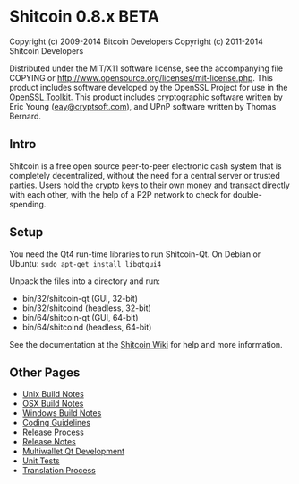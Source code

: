 Shitcoin 0.8.x BETA
====================

Copyright (c) 2009-2014 Bitcoin Developers
Copyright (c) 2011-2014 Shitcoin Developers

Distributed under the MIT/X11 software license, see the accompanying
file COPYING or http://www.opensource.org/licenses/mit-license.php.
This product includes software developed by the OpenSSL Project for use in the [OpenSSL Toolkit](http://www.openssl.org/). This product includes
cryptographic software written by Eric Young ([eay@cryptsoft.com](mailto:eay@cryptsoft.com)), and UPnP software written by Thomas Bernard.


Intro
---------------------
Shitcoin is a free open source peer-to-peer electronic cash system that is
completely decentralized, without the need for a central server or trusted
parties.  Users hold the crypto keys to their own money and transact directly
with each other, with the help of a P2P network to check for double-spending.


Setup
---------------------
You need the Qt4 run-time libraries to run Shitcoin-Qt. On Debian or Ubuntu:
	`sudo apt-get install libqtgui4`

Unpack the files into a directory and run:

- bin/32/shitcoin-qt (GUI, 32-bit)
- bin/32/shitcoind (headless, 32-bit)
- bin/64/shitcoin-qt (GUI, 64-bit)
- bin/64/shitcoind (headless, 64-bit)

See the documentation at the [Shitcoin Wiki](http://shitcoin.info)
for help and more information.


Other Pages
---------------------
- [Unix Build Notes](build-unix.md)
- [OSX Build Notes](build-osx.md)
- [Windows Build Notes](build-msw.md)
- [Coding Guidelines](coding.md)
- [Release Process](release-process.md)
- [Release Notes](release-notes.md)
- [Multiwallet Qt Development](multiwallet-qt.md)
- [Unit Tests](unit-tests.md)
- [Translation Process](translation_process.md)
